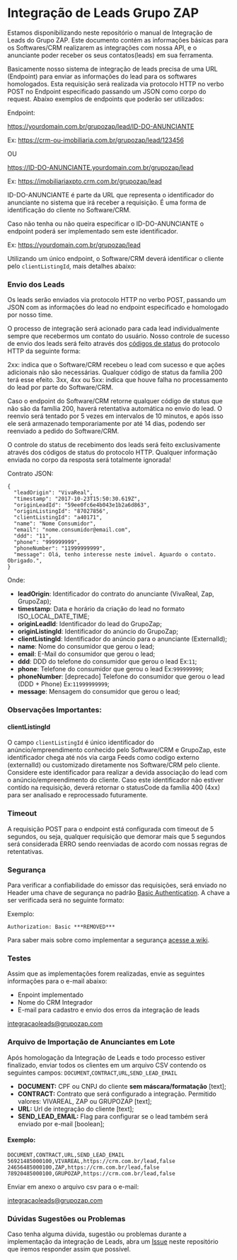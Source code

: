 # Integração de Leads Grupo ZAP

Estamos disponibilizando neste repositório o manual de Integração de Leads do Grupo ZAP. Este documento contém as informações básicas para os Softwares/CRM realizarem as integrações com nossa API, e o anunciante poder receber os seus contatos(leads) em sua ferramenta.

Basicamente nosso sistema de integração de leads precisa de uma URL (Endpoint) para enviar as informações do lead para os softwares homologados. Esta requisição será realizada via protocolo HTTP no verbo POST no Endpoint especificado passando um JSON como corpo do request. Abaixo exemplos de endpoints que poderão ser utilizados: 

Endpoint:

https://yourdomain.com.br/grupozap/lead/ID-DO-ANUNCIANTE

Ex:
https://crm-ou-imobiliaria.com.br/grupozap/lead/123456

OU

https://ID-DO-ANUNCIANTE.yourdomain.com.br/grupozap/lead

Ex:
https://imobiliariaxpto.crm.com.br/grupozap/lead

ID-DO-ANUNCIANTE é parte da URL que representa o identificador do anunciante no sistema que irá receber a requisição. É uma forma de identificação do cliente no Software/CRM.

Caso não tenha ou não queira especificar o ID-DO-ANUNCIANTE o endpoint poderá ser implementado sem este identificador.

Ex: 
https://yourdomain.com.br/grupozap/lead

Utilizando um único endpoint, o Software/CRM deverá identificar o cliente pelo `clientListingId`, mais detalhes abaixo:

### Envio dos Leads
Os leads serão enviados via protocolo HTTP no verbo POST, passando um JSON com as informações do lead no endpoint especificado e homologado por nosso time.

O processo de integração será acionado para cada lead individualmente sempre que recebermos um contato do usuário. Nosso controle de sucesso de envio dos leads será feito através dos [códigos de status](https://www.w3.org/Protocols/rfc2616/rfc2616-sec10.html) do protocolo HTTP da seguinte forma:

2xx: indica que o Software/CRM recebeu o lead com sucesso e que ações adicionais não são necessárias. Qualquer código de status da família 200 terá esse efeito.
3xx, 4xx ou 5xx: indica que houve falha no processamento do lead por parte do Software/CRM.

Caso o endpoint do Software/CRM retorne qualquer código de status que não são da família 200, haverá retentativa automática no envio do lead. O reenvio será tentado por 5 vezes em intervalos de 10 minutos, e após isso ele será armazenado temporariamente por até 14 dias, podendo ser reenviado a pedido do Software/CRM.

O controle do status de recebimento dos leads será feito exclusivamente através dos códigos de status do protocolo HTTP. 
Qualquer informação enviada no corpo da resposta será totalmente ignorada!

Contrato JSON:
```
{
  "leadOrigin": "VivaReal",
  "timestamp": "2017-10-23T15:50:30.619Z",
  "originLeadId": "59ee0fc6e4b043e1b2a6d863",
  "originListingId": "87027856",
  "clientListingId": "a40171",
  "name": "Nome Consumidor",
  "email": "nome.consumidor@email.com",
  "ddd": "11",
  "phone": "999999999",
  "phoneNumber": "11999999999",
  "message": Olá, tenho interesse neste imóvel. Aguardo o contato. Obrigado.",
}
```

Onde:

- **leadOrigin**: Identificador do contrato do anunciante (VivaReal, Zap, GrupoZap);
- **timestamp**: Data e horário da criação do lead no formato ISO_LOCAL_DATE_TIME;
- **originLeadId**: Identificador do lead do GrupoZap;
- **originListingId**: Identificador do anúncio do GrupoZap;
- **clientListingId**: Identificador do anúncio para o anunciante (ExternalId);
- **name**: Nome do consumidor que gerou o lead;
- **email**: E-Mail do consumidor que gerou o lead;
- **ddd**: DDD do telefone do consumidor que gerou o lead Ex:`11`;
- **phone**: Telefone do consumidor que gerou o lead Ex:`999999999`;
- **phoneNumber**: [deprecado] Telefone do consumidor que gerou o lead (DDD + Phone) Ex:`11999999999`;
- **message**: Mensagem do consumidor que gerou o lead;

### Observações Importantes:

#### clientListingId
O campo `clientListingId` é único identificador do anúncio/empreendimento conhecido pelo Software/CRM e GrupoZap, este identificador chega até nós via carga Feeds como codigo externo (externalId) ou customizado diretamente nos Software/CRM pelo cliente. Considere este identificador para realizar a devida associação do lead com o anúncio/empreendimento do cliente. Caso este identificador não estiver contído na requisição, deverá retornar o statusCode da família 400 (4xx) para ser analisado e reprocessado futuramente.

### Timeout
A requisição POST para o endpoint está configurada com timeout de 5 segundos, ou seja, qualquer requisição que demorar mais que 5 segundos será considerada ERRO sendo reenviadas de acordo com nossas regras de retentativas.

### Segurança
Para verificar a confiabilidade do emissor das requisições, será enviado no Header uma chave de segurança no padrão [Basic Authentication](https://en.wikipedia.org/wiki/Basic_access_authentication). A chave a ser verificada será no seguinte formato:

Exemplo:
```
Authorization: Basic ***REMOVED***
```
Para saber mais sobre como implementar a segurança [acesse a wiki](https://github.com/grupozap/crm-lead-integration/wiki/Como-Validar-Segurança-SECRET_KEY).

### Testes
Assim que as implementações forem realizadas, envie as seguintes informações para o e-mail abaixo: 
- Enpoint implementado
- Nome do CRM Integrador
- E-mail para cadastro e envio dos erros da integração de leads
 <p><a href="mailto:integracaoleads@grupozap.com">integracaoleads@grupozap.com</a></p>

### Arquivo de Importação de Anunciantes em Lote
Após homologação da Integração de Leads e todo processo estiver finalizado, enviar todos os clientes em um arquivo CSV contendo os seguintes campos: `DOCUMENT`,`CONTRACT`,`URL`,`SEND_LEAD_EMAIL`

- **DOCUMENT:** CPF ou CNPJ do cliente **sem máscara/formatação** [text];
- **CONTRACT:** Contrato que será configurado a integração. Permitido valores: VIVAREAL, ZAP ou GRUPOZAP [text];
- **URL:** Url de integração do cliente [text];
- **SEND_LEAD_EMAIL:** Flag para configurar se o lead também será enviado por e-mail [boolean];

#### Exemplo:
```
DOCUMENT,CONTRACT,URL,SEND_LEAD_EMAIL
56921485000100,VIVAREAL,https://crm.com.br/lead,false
24656485000100,ZAP,https://crm.com.br/lead,false
78920485000100,GRUPOZAP,https://crm.com.br/lead,false
```
Enviar em anexo o arquivo csv para o e-mail: <p><a href="mailto:integracaoleads@grupozap.com">integracaoleads@grupozap.com</a></p>

### Dúvidas Sugestões ou Problemas
Caso tenha alguma dúvida, sugestão ou problemas durante a implementação da integração de Leads, abra um [Issue](https://github.com/grupozap/crm-lead-integration/issues) neste repositório que iremos responder assim que possível.
